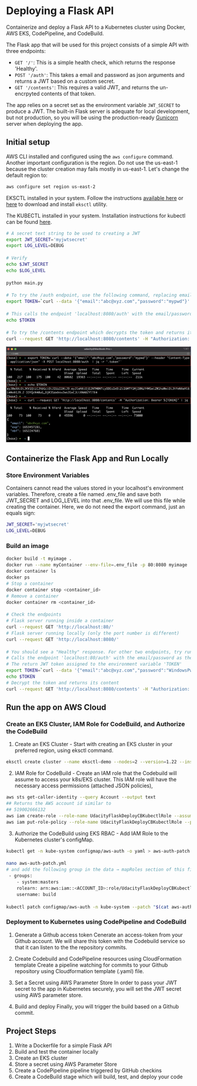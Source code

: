 # Deploying a Flask API

Containerize and deploy a Flask API to a Kubernetes cluster using Docker, AWS EKS, CodePipeline, and CodeBuild.

The Flask app that will be used for this project consists of a simple API with three endpoints:

- `GET '/'`: This is a simple health check, which returns the response 'Healthy'. 
- `POST '/auth'`: This takes a email and password as json arguments and returns a JWT based on a custom secret.
- `GET '/contents'`: This requires a valid JWT, and returns the un-encrpyted contents of that token. 

The app relies on a secret set as the environment variable `JWT_SECRET` to produce a JWT. The built-in Flask server is adequate for local development, but not production, so you will be using the production-ready [Gunicorn](https://gunicorn.org/) server when deploying the app.

## Initial setup

AWS CLI installed and configured using the `aws configure` command. Another important configuration is the region. Do not use the us-east-1 because the cluster creation may fails mostly in us-east-1. Let's change the default region to:
```bash
aws configure set region us-east-2  
```
EKSCTL installed in your system. Follow the instructions [available here](https://docs.aws.amazon.com/eks/latest/userguide/eksctl.html#installing-eksctl) or <a href="https://eksctl.io/introduction/#installation" target="_blank">here</a> to download and install `eksctl` utility. 

The KUBECTL installed in your system. Installation instructions for kubectl can be found <a href="https://kubernetes.io/docs/tasks/tools/install-kubectl/" target="_blank">here</a>. 

```bash
# A secret text string to be used to creating a JWT 
export JWT_SECRET='myjwtsecret' 
export LOG_LEVEL=DEBUG 

# Verify 
echo $JWT_SECRET 
echo $LOG_LEVEL

python main.py

# To try the /auth endpoint, use the following command, replacing email/password as applicable to you:
export TOKEN=`curl --data '{"email":"abc@xyz.com","password":"mypwd"}' --header "Content-Type: application/json" -X POST localhost:8080/auth  | jq -r '.token'`

# This calls the endpoint 'localhost:8080/auth' with the email/password as the message body. The return value is a JWT token based on the secret string you supplied. We are assigning that secret to the environment variable 'TOKEN'. To see the JWT token, run:
echo $TOKEN

# To try the /contents endpoint which decrypts the token and returns its content, run:
curl --request GET 'http://localhost:8080/contents' -H "Authorization: Bearer ${TOKEN}" | jq .
```
<img src="screenshot.jpeg"/>

## Containerize the Flask App and Run Locally

### Store Environment Variables

Containers cannot read the values stored in your localhost's environment variables. Therefore, create a file named .env_file and save both JWT_SECRET and LOG_LEVEL into that .env_file. We will use this file while creating the container. Here, we do not need the export command, just an equals sign:
```bash
JWT_SECRET='myjwtsecret'
LOG_LEVEL=DEBUG
```
### Build an image

```bash
docker build -t myimage .
docker run --name myContainer --env-file=.env_file -p 80:8080 myimage
docker container ls
docker ps
# Stop a container
docker container stop <container_id>
# Remove a container
docker container rm <container_id>

# Check the endpoints
# Flask server running inside a container
curl --request GET 'http://localhost:80/'
# Flask server running locally (only the port number is different)
curl --request GET 'http://localhost:8080/'

# You should see a "Healthy" response. For other two endpoints, try running the following commands:
# Calls the endpoint 'localhost:80/auth' with the email/password as the message body. 
# The return JWT token assigned to the environment variable 'TOKEN' 
export TOKEN=`curl --data '{"email":"abc@xyz.com","password":"WindowsPwd"}' --header "Content-Type: application/json" -X POST localhost:8080/auth  | jq -r '.token'`
echo $TOKEN
# Decrypt the token and returns its content
curl --request GET 'http://localhost:8080/contents' -H "Authorization: Bearer ${TOKEN}" | jq .
```

## Run the app on AWS Cloud

### Create an EKS Cluster, IAM Role for CodeBuild, and Authorize the CodeBuild
1. Create an EKS Cluster - Start with creating an EKS cluster in your preferred region, using eksctl command.
```bash
eksctl create cluster --name eksctl-demo --nodes=2 --version=1.22 --instance-types=t2.medium --region=us-east-2 --profile udacity-aws
```
2. IAM Role for CodeBuild - Create an IAM role that the Codebuild will assume to access your k8s/EKS cluster. This IAM role will have the necessary access permissions (attached JSON policies),
```bash
aws sts get-caller-identity --query Account --output text
## Returns the AWS account id similar to 
## 519002666132
aws iam create-role --role-name UdacityFlaskDeployCBKubectlRole --assume-role-policy-document file://trust.json --output text --query 'Role.Arn'
aws iam put-role-policy --role-name UdacityFlaskDeployCBKubectlRole --policy-name eks-describe --policy-document file://iam-role-policy.json
```
3. Authorize the CodeBuild using EKS RBAC - Add IAM Role to the Kubernetes cluster's configMap.
```bash
kubectl get -n kube-system configmap/aws-auth -o yaml > aws-auth-patch.yml

nano aws-auth-patch.yml
# and add the following group in the data → mapRoles section of this file:
 - groups:
   	- system:masters
   	rolearn: arn:aws:iam::<ACCOUNT_ID>:role/UdacityFlaskDeployCBKubectlRole
   	username: build  

kubectl patch configmap/aws-auth -n kube-system --patch "$(cat aws-auth-patch.yml)"    
```

### Deployment to Kubernetes using CodePipeline and CodeBuild
1. Generate a Github access token
Cenerate an access-token from your Github account. We will share this token with the Codebuild service so that it can listen to the the repository commits.

2. Create Codebuild and CodePipeline resources using CloudFormation template
Create a pipeline watching for commits to your Github repository using Cloudformation template (.yaml) file.

3. Set a Secret using AWS Parameter Store
In order to pass your JWT secret to the app in Kubernetes securely, you will set the JWT secret using AWS parameter store.

4. Build and deploy
Finally, you will trigger the build based on a Github commit.

## Project Steps

1. Write a Dockerfile for a simple Flask API
2. Build and test the container locally
3. Create an EKS cluster
4. Store a secret using AWS Parameter Store
5. Create a CodePipeline pipeline triggered by GitHub checkins
6. Create a CodeBuild stage which will build, test, and deploy your code
